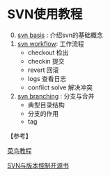 #  SVN使用教程

0. [svn basis](./0-svn-basis.md) : 介绍svn的基础概念
1. [svn workflow](./1-svn-workflow.md): 工作流程
   - checkout 检出
   - checkin  提交
   - revert 回滚
   - logs  查看日志
   - conflict solve  解决冲突
2. [svn branching](2-svn-branching.md) : 分支与合并
   - 典型目录结构
   - 分支的作用
   - tag



【参考】

[菜鸟教程](http://www.runoob.com/svn/svn-tutorial.html)

[SVN与版本控制开源书](http://svnbook.red-bean.com/en/1.7/svn-book.html)